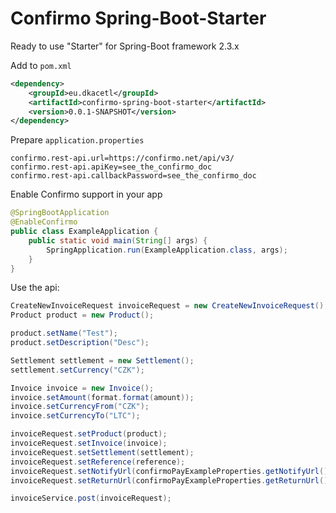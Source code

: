 # Confirmo Spring-Boot-Starter

Ready to use "Starter" for Spring-Boot framework 2.3.x

Add to `pom.xml`

```xml
<dependency>
	<groupId>eu.dkacetl</groupId>
	<artifactId>confirmo-spring-boot-starter</artifactId>
	<version>0.0.1-SNAPSHOT</version>
</dependency>
```

Prepare `application.properties`
```properties
confirmo.rest-api.url=https://confirmo.net/api/v3/
confirmo.rest-api.apiKey=see_the_confirmo_doc
confirmo.rest-api.callbackPassword=see_the_confirmo_doc
```

Enable Confirmo support in your app
```java
@SpringBootApplication
@EnableConfirmo
public class ExampleApplication {
	public static void main(String[] args) {
		SpringApplication.run(ExampleApplication.class, args);
	}
}
```

Use the api:
```java
CreateNewInvoiceRequest invoiceRequest = new CreateNewInvoiceRequest();
Product product = new Product();

product.setName("Test");
product.setDescription("Desc");

Settlement settlement = new Settlement();
settlement.setCurrency("CZK");

Invoice invoice = new Invoice();
invoice.setAmount(format.format(amount));
invoice.setCurrencyFrom("CZK");
invoice.setCurrencyTo("LTC");

invoiceRequest.setProduct(product);
invoiceRequest.setInvoice(invoice);
invoiceRequest.setSettlement(settlement);
invoiceRequest.setReference(reference);
invoiceRequest.setNotifyUrl(confirmoPayExampleProperties.getNotifyUrl() + "/"+reference);
invoiceRequest.setReturnUrl(confirmoPayExampleProperties.getReturnUrl() + "/"+reference);

invoiceService.post(invoiceRequest);
```